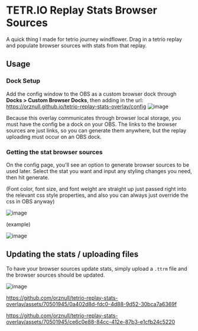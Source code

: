 # TETR.IO Replay Stats Browser Sources

A quick thing I made for tetrio journey windflower. Drag in a tetrio replay and populate browser sources with stats from that replay.



## Usage

### Dock Setup

Add the config window to the OBS as a custom browser dock through **Docks > Custom Browser Docks**, then adding in the url: https://orznull.github.io/tetrio-replay-stats-overlay/config
![image](https://github.com/orznull/tetrio-replay-stats-overlay/assets/70501945/4abfe073-09cc-4405-a237-7b8e29b2343d)

Because this overlay communicates through browser local storage, you must have the config be a dock on your OBS. The links to the browser sources are just links, so you can generate them anywhere, but the replay uploading must occur on an OBS dock.

### Getting the stat browser sources

On the config page, you'll see an option to generate browser sources to be used later. Select the stat you want and input any styling changes you need, then hit generate.

(Font color, font size, and font weight are straight up just passed right into the relevant css style properties, and also you can always just override the css in OBS anyway)

![image](https://github.com/orznull/tetrio-replay-stats-overlay/assets/70501945/698702c2-088f-4de4-a918-e8c28529b8ed)

(example)

![image](https://github.com/orznull/tetrio-replay-stats-overlay/assets/70501945/def169a5-cfda-47ab-ac8b-aea4b3cc49c9)

## Updating the stats / uploading files

To have your browser sources update stats, simply upload a `.ttrm` file and the browser sources should be updated.

![image](https://github.com/orznull/tetrio-replay-stats-overlay/assets/70501945/08f21530-b8e8-4c61-b232-6b9729e8b7e3)



https://github.com/orznull/tetrio-replay-stats-overlay/assets/70501945/0a402d8d-fdc0-4d88-9d52-30bca7a6369f



https://github.com/orznull/tetrio-replay-stats-overlay/assets/70501945/ce6c0e88-84cc-412e-87b3-e1cfb24c5220



